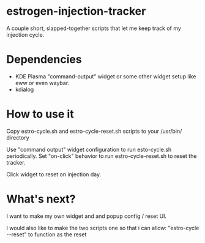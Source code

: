 # estrogen-injection-tracker
A couple short, slapped-together scripts that let me keep track of my injection cycle.

# Dependencies
- KDE Plasma "command-output" widget or some other widget setup like eww or even waybar.
- kdialog

# How to use it

Copy estro-cycle.sh and estro-cycle-reset.sh scripts to your /usr/bin/ directory

Use "command output" widget configuration to run esto-cycle.sh periodically. Set "on-click" behavior to run estro-cycle-reset.sh to reset the tracker.

Click widget to reset on injection day.

# What's next? 

I want to make my own widget and and popup config / reset UI. 

I would also like to make the two scripts one so that i can allow: "estro-cycle --reset" to function as the reset 


